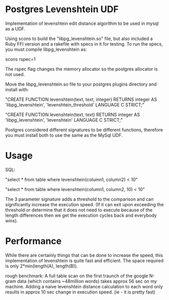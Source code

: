 Postgres Levenshtein UDF
====

Implementation of levenshtein edit distance algorithm to be used in mysql as a UDF.

Using scons to build the "libpg_levenshtein.so" file, but also included a Ruby FFI
version and a rakefile with specs in it for testing. To run the specs, you must
compile libpg_levenshtein as:
  
  scons rspec=1

The rspec flag changes the memory allocator so the postgres allocator is not used.

Move the libpg_levenshtein.so file to your postgres plugins directory and install with:
  
  "CREATE FUNCTION levenshtein(text, text, integer) RETURNS integer AS
    'libpg_levenshtein', 'levenshtein_threshold' LANGUAGE C STRICT;"

  "CREATE FUNCTION levenshtein(text, text) RETURNS integer AS
    'libpg_levenshtein', 'levenshtein' LANGUAGE C STRICT;"

Postgres considered different signatures to be different functions, therefore you must
install both to use the same as the MySql UDF.


Usage
====
  SQL: 
  
  "select * from table where levenshtein(column1, column2) < 10"
  
  "select * from table where levenshtein(column1, column2, 10) < 10"
  
  The 3 parameter signature adds a threshold to the comparison and can significantly
  increase the execution speed.  (If it can exit upon exceeding the threshold or
  determine that it does not need to execute because of the length differences then
  we get the execution cycles back and everybody wins).
  
Performance
====
  While there are certainly things that can be done to increase the speed, this
  implementation of levenshtein is quite fast and efficient.  The space required is only
  2*min(length(A), length(B)).
  
  rough benchmark: A full table scan on the first traunch of the google N-gram data
  (which contains ~48million words) takes approx 56 sec on my machine.  Adding a naive
  levenshtein distance calculation to each word only results in approx 10 sec change in
  execution speed.  (ie - it is pretty fast)
